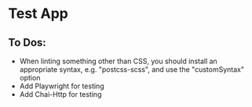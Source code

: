 # Test App

## To Dos:

- When linting something other than CSS, you should install an appropriate syntax, e.g. "postcss-scss", and use the "customSyntax" option
- Add Playwright for testing
- Add Chai-Http for testing